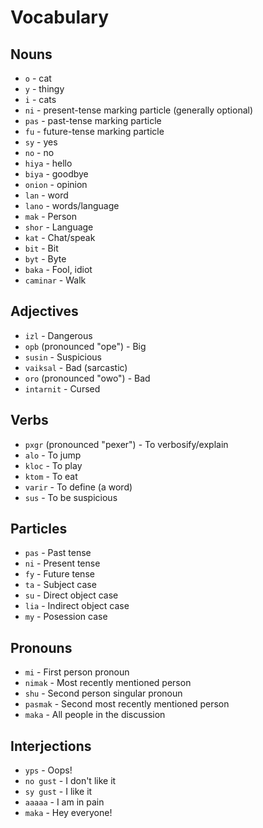 # Vocabulary

## Nouns

- `o` - cat
- `y` - thingy
- `i` - cats
- `ni` - present-tense marking particle (generally optional)
- `pas` - past-tense marking particle
- `fu` - future-tense marking particle
- `sy` - yes
- `no` - no
- `hiya` - hello
- `biya` - goodbye
- `onion` - opinion
- `lan` - word
- `lano` - words/language
- `mak` - Person
- `shor` - Language
- `kat` - Chat/speak
- `bit` - Bit
- `byt` - Byte
- `baka` - Fool, idiot
- `caminar` - Walk

## Adjectives
- `izl` - Dangerous
- `opb` (pronounced "ope") - Big
- `susin` - Suspicious
- `vaiksal` - Bad (sarcastic)
- `oro` (pronounced "owo") - Bad
- `intarnit` - Cursed

## Verbs
- `pxgr` (pronounced "pexer") - To verbosify/explain
- `alo` - To jump
- `kloc` - To play
- `ktom` - To eat
- `varir` - To define (a word)
- `sus` - To be suspicious

## Particles
- `pas` - Past tense
- `ni` - Present tense
- `fy` - Future tense
- `ta` - Subject case
- `su` - Direct object case
- `lia` - Indirect object case
- `my` - Posession case

## Pronouns
- `mi` - First person pronoun
- `nimak` - Most recently mentioned person
- `shu` - Second person singular pronoun
- `pasmak` - Second most recently mentioned person
- `maka` - All people in the discussion

## Interjections
- `yps` - Oops!
- `no gust` - I don't like it
- `sy gust` - I like it
- `aaaaa` - I am in pain
- `maka` - Hey everyone!

